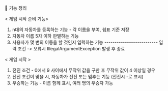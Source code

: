 🚀 기능 정리

< 게임 시작 준비 기능>
1. n대의 자동차를 등록하는 기능 - 각 이름을 부여, 쉼표 기준 저장
2. 자동차 이름 5자 이하 판별하는 기능 
3. 사용자가 몇 번의 이동을 할 것인지 입력하는 기능
-------------------------- 입력 조건 -> 오류시 IllegalArgumentException 발생 후 종료

< 게임 시작 >
1. 전진 조건 - 0에서 9 사이에서 무작위 값을 구한 후 무작위 값이 4 이상일 경우
2. 전진 조건이 맞을 시, 자동차가 전진 또는 멈추는 기능 (전진시 -로 표시)
3. 우승하는 기능 - 이름 함께 표시, 여러 명의 우승자 가능